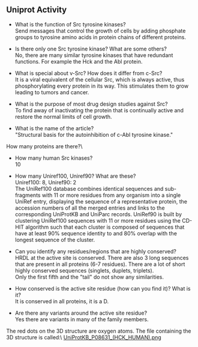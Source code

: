 ## Uniprot Activity

- What	is	the	function	of	Src	tyrosine	kinases? \
Send messages that control the growth of cells by adding phosphate groups
to tyrosine amino acids in protein chains of different proteins.

- Is	there	only	one	Src	tyrosine	kinase?	What	are	some	others?\
No, there are many similar tyrosine kinases that have redundant
functions. For example the Hck and the Abl protein.

- What	is	special	about	v-Src?	How	does	it	differ	from	c-Src?\
It is a viral equivalent of the cellular Src, which is always active,
thus phosphorylating every protein in its way. This stimulates them to grow
leading to tumors and cancer.

- What	is	the	purpose	of	most	drug	design	studies	against	Src?\
To find away of inactivating the protein that is continually active and
restore the normal limits of cell growth.

- What	is	the	name	of	the	article?\
"Structural basis for the autoinhibition of c-Abl tyrosine kinase."

How	many	proteins	are	there?\  
- How	many	human	Src	kinases?\
10
- How	many	Uniref100,	Uniref90?	What	are	these?\
Uniref100: 8, Uniref90: 2\
The UniRef100 database combines identical sequences and sub-fragments with 11 or more residues from any organism into a single UniRef entry, displaying the sequence of a representative protein, the accession numbers of all the merged entries and links to the corresponding UniProtKB and UniParc records.
UniRef90 is built by clustering UniRef100 sequences with 11 or more residues using the CD-HIT algorithm such that each cluster is composed of sequences that have at least 90% sequence identity to and 80% overlap with the longest sequence of the cluster.

- Can	you	identify	any	residues/regions	that	are	highly	conserved?\
HRDL at the active site is conserved. There are also 3 long sequences that are present in all proteins (6-7 residues). There are a lot of short highly conserved sequences (singlets, duplets, triplets).\
Only the first fifth and the "tail" do not show any similarities.
- How	conserved	is	the	active	site	residue (how	can	you	find	it)?	What	is	it?\
It is conserved in all proteins, it is a D.
- Are	there	any	variants	around	the	active	site	residue?\
Yes there are variants in many of the family members.

The red dots on the 3D structure are oxygen atoms. The file containing the 3D structure is called:\ [UniProtKB_P08631_(HCK_HUMAN).png](https://github.com/CatrinaFriedrich/UZH-BIO392/blob/master/course-results/2019/catrina-friedrich/UniProtKB_P08631_(HCK_HUMAN).png)
